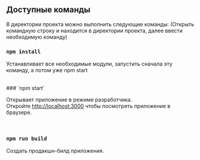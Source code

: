 ## Доступные команды

В директории проекта можно выполнить следующие команды:
(Открыть командную строку и находится в директории проекта, далее ввести необходимую команду)

### `npm install`

Устанавливает все необходимые модули, запустить сначала эту команду, а потом уже npm start

<br />
### `npm start`

Открывает приложение в режиме разработчика.<br />
Откройте [http://localhost:3000](http://localhost:3000) чтобы посмотреть приложение в браузере.

<br />


### `npm run build`

Создать продакшн-билд приложения.<br />
